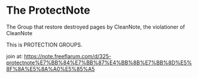 # The ProtectNote

The Group that restore destroyed pages by CleanNote, the violationer of CleanNote

This is PROTECTION GROUPS.

join at: https://note.freeflarum.com/d/325-protectnote%E7%BB%84%E7%BB%87%E4%BB%8B%E7%BB%8D%E5%8F%8A%E5%8A%A0%E5%85%A5

